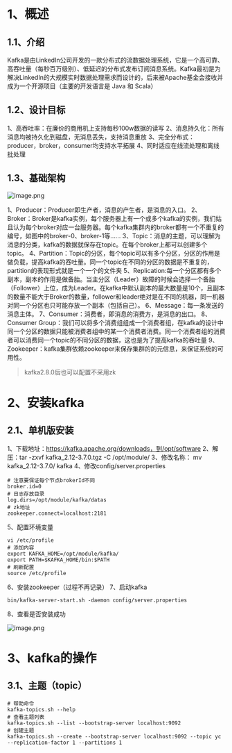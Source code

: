 # 1、概述

## 1.1、介绍

Kafka是由LinkedIn公司开发的一款分布式的流数据处理系统，它是一个高可靠、高吞吐量（每秒百万级别）、低延迟的分布式发布订阅消息系统。Kafka最初是为解决LinkedIn的大规模实时数据处理需求而设计的，后来被Apache基金会接收并成为一个开源项目（主要的开发语言是 Java 和 Scala）

## 1.2、设计目标

1、高吞吐率：在廉价的商用机上支持每秒100w数据的读写
2、消息持久化：所有消息均被持久化到磁盘，无消息丢失，支持消息重放
3、完全分布式：producer，broker，consumer均支持水平拓展
4、同时适应在线流处理和离线批处理

## 1.3、基础架构

![image.png](https://yancey-note-img.oss-cn-beijing.aliyuncs.com/20240524141407.png)

1、Producer：Producer即生产者，消息的产生者，是消息的入口。
2、Broker：Broker是kafka实例，每个服务器上有一个或多个kafka的实例，我们姑且认为每个broker对应一台服务器。每个kafka集群内的broker都有一个不重复的编号，如图中的broker-0、broker-1等……
3、Topic：消息的主题，可以理解为消息的分类，kafka的数据就保存在topic。在每个broker上都可以创建多个topic。
4、Partition：Topic的分区，每个topic可以有多个分区，分区的作用是做负载，提高kafka的吞吐量。同一个topic在不同的分区的数据是不重复的，partition的表现形式就是一个一个的文件夹
5、Replication:每一个分区都有多个副本，副本的作用是做备胎。当主分区（Leader）故障的时候会选择一个备胎（Follower）上位，成为Leader。在kafka中默认副本的最大数量是10个，且副本的数量不能大于Broker的数量，follower和leader绝对是在不同的机器，同一机器对同一个分区也只可能存放一个副本（包括自己）。
6、Message：每一条发送的消息主体。
7、Consumer：消费者，即消息的消费方，是消息的出口。
8、Consumer Group：我们可以将多个消费组组成一个消费者组，在kafka的设计中同一个分区的数据只能被消费者组中的某一个消费者消费。同一个消费者组的消费者可以消费同一个topic的不同分区的数据，这也是为了提高kafka的吞吐量
9、Zookeeper：kafka集群依赖zookeeper来保存集群的的元信息，来保证系统的可用性。

> kafka2.8.0后也可以配置不采用zk

# 2、安装kafka

## 2.1、单机版安装

1、下载地址：https://kafka.apache.org/downloads，到/opt/software
2、解压：tar -zxvf kafka_2.12-3.7.0.tgz -C /opt/module/
3、修改名称： mv kafka_2.12-3.7.0/ kafka
4、修改config/server.properties

```properties
# 注意要保证每个节点brokerId不同
broker.id=0
# 日志存放目录
log.dirs=/opt/module/kafka/datas
# zk地址
zookeeper.connect=localhost:2181
```

5、配置环境变量

```
vi /etc/profile
# 添加内容
export KAFKA_HOME=/opt/module/kafka/
export PATH=$KAFKA_HOME/bin:$PATH
# 刷新配置
source /etc/profile
```

6、安装zookeeper（过程不再记录）
7、启动kafka

```
bin/kafka-server-start.sh -daemon config/server.properties
```

8、查看是否安装成功

![image.png](https://yancey-note-img.oss-cn-beijing.aliyuncs.com/20240524160039.png)

# 3、kafka的操作

## 3.1、主题（topic）

```shell
# 帮助命令
kafka-topics.sh --help
# 查看主题列表
kafka-topics.sh --list --bootstrap-server localhost:9092
# 创建主题
kafka-topics.sh --create --bootstrap-server localhost:9092 --topic yc --replication-factor 1 --partitions 1


```
